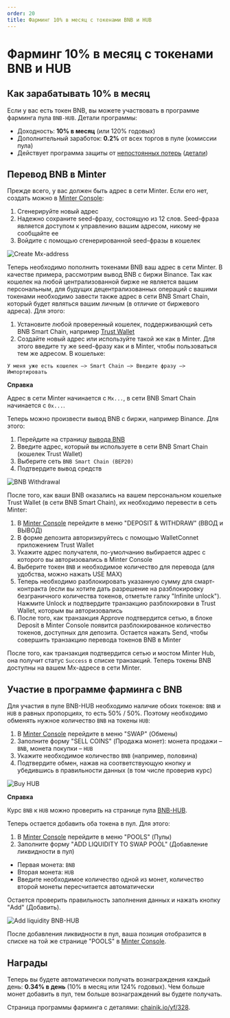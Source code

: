 ```yaml
---
order: 20
title: Фарминг 10% в месяц с токенами BNB и HUB
---
```


# Фарминг 10% в месяц с токенами BNB и HUB

## Как зарабатывать 10% в месяц

Если у вас есть токен BNB, вы можете участвовать в программе фарминга пула `BNB-HUB`. Детали программы:

- Доходность: **10% в месяц** (или 120% годовых)
- Дополнительный заработок: **0.2%** от всех торгов в пуле (комиссии пула)
- Действует программа защиты от [непостоянных потерь](/ru/earn/impermanent-loss) ([детали](https://minterteam.medium.com/%D0%BA%D0%BE%D0%BC%D0%BF%D0%B5%D0%BD%D1%81%D0%B0%D1%86%D0%B8%D0%B8-%D0%BD%D0%B5%D0%BF%D0%BE%D1%81%D1%82%D0%BE%D1%8F%D0%BD%D0%BD%D1%8B%D1%85-%D0%BF%D0%BE%D1%82%D0%B5%D1%80%D1%8C-hub-b425ce36341))

## Перевод BNB в Minter

Прежде всего, у вас должен быть адрес в сети Minter. Если его нет, создать можно в [Minter Console](https://console.minter.network/):

1. Сгенерируйте новый адрес
2. Надежно сохраните seed-фразу, состоящую из 12 слов. Seed-фраза является доступом к управлению вашим адресом, никому не сообщайте ее
3. Войдите с помощью сгенерированной seed-фразы в кошелек

![Create Mx-address](/img/docs/bnb1.png)

Теперь необходимо пополнить токенами BNB ваш адрес в сети Minter. В качестве примера, рассмотрим вывод BNB с биржи Binance. Так как кошелек на любой централизованной бирже не является вашим персональным, для будущих децентрализованных операций с вашими токенами необходимо завести также адрес в сети BNB Smart Chain, который будет являться вашим личным (в отличие от биржевого адреса). Для этого:

1. Установите любой проверенный кошелек, поддерживающий сеть BNB Smart Chain, например [Trust Wallet](https://trustwallet.com/)
2. Создайте новый адрес или используйте такой же как в Minter. Для этого введите ту же seed-фразу как и в Minter, чтобы пользоваться тем же адресом. В кошельке:

```
У меня уже есть кошелек –> Smart Chain –> Введите фразу –> Импортировать
```
**Справка**

Адрес в сети Minter начинается с `Mx...`, в сети BNB Smart Chain начинается с `0x...`.

Теперь можно произвести вывод BNB с биржи, например Binance. Для этого:

1. Перейдите на страницу [вывода BNB](https://www.binance.com/en/my/wallet/account/main/withdrawal/crypto/BNB)
2. Введите адрес, который вы используете в сети BNB Smart Chain (кошелек Trust Wallet)
3. Выберите сеть `BNB Smart Chain (BEP20)`
4. Подтвердите вывод средств

![BNB Withdrawal](/img/docs/bnb2.png)

После того, как ваши BNB оказались на вашем персональном кошельке Trust Wallet (в сети BNB Smart Chain), их необходимо перевести в сеть Minter:

1. В [Minter Console](https://console.minter.network/hub) перейдите в меню "DEPOSIT & WITHDRAW" (ВВОД и ВЫВОД)
2. В форме депозита авторизируйтесь с помощью WalletConnet приложением Trust Wallet
3. Укажите адрес получателя, по-умолчанию выбирается адрес с которого вы авторизовались в Minter Console
4. Выберите токен `BNB` и необходимое количество для перевода (для удобства, можно нажать USE MAX)
5. Теперь необходимо разблокировать указанную сумму для смарт-контракта (если вы хотите дать разрешение на разблокировку безграничного количества токенов, отметьте галку "Infinite unlock"). Нажмите Unlock и подтвердите транзакцию разблокировки в Trust Wallet, которым вы авторизовались
5. После того, как транзакция Approve подтвердится сетью, в блоке Deposit в Minter Console появится разблокированное количество токенов, доступных для депозита. Остается нажать Send, чтобы совершить транзакцию перевода токенов BNB в Minter

После того, как транзакция подтвердится сетью и мостом Minter Hub, она получит статус `Success` в списке транзакций. Теперь токены BNB доступны на вашем Mx-адресе в сети Minter.

## Участие в программе фарминга с BNB

Для участия в пуле BNB-HUB необходимо наличие обоих токенов: `BNB` и `HUB` в равных пропорциях, то есть 50% / 50%. Поэтому необходимо обменять нужное количество `BNB` на токены `HUB`:

1. В [Minter Console](https://console.minter.network/swap) перейдите в меню "SWAP" (Обмены)
2. Заполните форму "SELL COINS" (Продажа монет): монета продажи – `BNB`, монета покупки – `HUB`
3. Укажите необходимое количество `BNB` (например, половина)
4. Подтвердите обмен, нажав на соответствующую кнопку и убедившись в правильности данных (в том числе проверив курс)

![Buy HUB](/img/docs/bnb3.png)

**Справка**

Курс `BNB` к `HUB` можно проверить на странице пула [BNB-HUB](https://chainik.io/pool/BNB/HUB).

Теперь остается добавить оба токена в пул. Для этого:

1. В [Minter Console](https://console.minter.network/pool) перейдите в меню "POOLS" (Пулы)
2. Заполните форму "ADD LIQUIDITY TO SWAP POOL" (Добавление ликвидности в пул)

- Первая монета: `BNB`
- Вторая монета: `HUB`
- Введите необходимое количество одной из монет, количество второй монеты пересчитается автоматически

Остается проверить правильность заполнения данных и нажать кнопку "Add" (Добавить).

![Add liquidity BNB-HUB](/img/docs/bnb4.png)

После добавления ликвидности в пул, ваша позиция отобразится в списке на той же странице "POOLS" в [Minter Console](https://console.minter.network/pool).

## Награды

Теперь вы будете автоматически получать вознаграждения каждый день: **0.34% в день** (10% в месяц или 124% годовых). Чем больше монет добавить в пул, тем больше вознаграждений вы будете получать.

Страница программы фарминга с деталями: [chainik.io/yf/328](https://chainik.io/yf/328).
